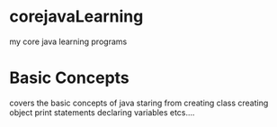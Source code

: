 # corejavaLearning
my core java learning programs 

# Basic Concepts
covers the basic concepts of java staring from creating class creating object print statements declaring variables etcs....


